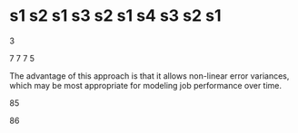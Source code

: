 # s1 s2 s1 s3 s2 s1 s4 s3 s2 s1

3

7 7 7 5

The advantage of this approach is that it allows non-linear error variances, which may be most appropriate for modeling job performance over time.

85

86